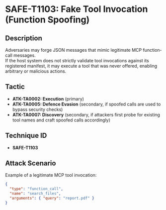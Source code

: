 # SAFE-T1103: Fake Tool Invocation (Function Spoofing)

## Description
Adversaries may forge JSON messages that mimic legitimate MCP function-call messages.  
If the host system does not strictly validate tool invocations against its registered manifest, it may execute a tool that was never offered, enabling arbitrary or malicious actions.

## Tactic
- **ATK-TA0002: Execution** (primary)
- **ATK-TA0005: Defence Evasion** (secondary, if spoofed calls are used to bypass security checks)
- **ATK-TA0007: Discovery** (secondary, if attackers first probe for existing tool names and craft spoofed calls accordingly)

## Technique ID
- **SAFE-T1103**

## Attack Scenario
Example of a legitimate MCP tool invocation:
```json
{
  "type": "function_call",
  "name": "search_files",
  "arguments": { "query": "report.pdf" }
}
